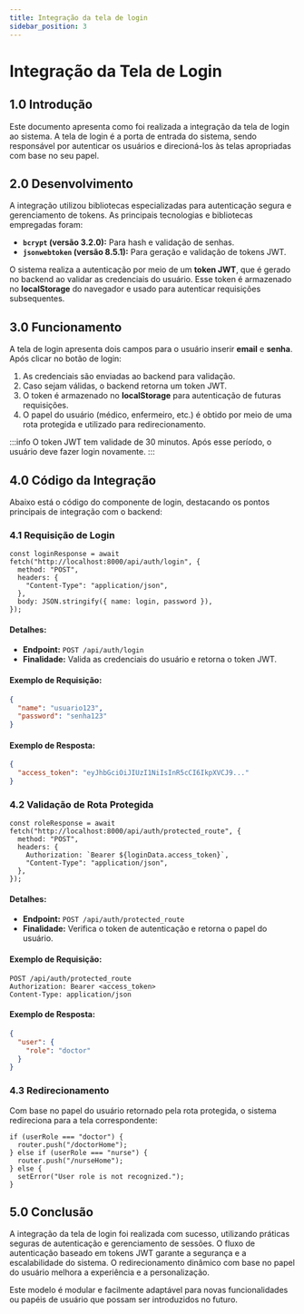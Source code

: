 ```yaml
---
title: Integração da tela de login
sidebar_position: 3
---
```


# Integração da Tela de Login

## **1.0** Introdução

Este documento apresenta como foi realizada a integração da tela de login ao sistema. A tela de login é a porta de entrada do sistema, sendo responsável por autenticar os usuários e direcioná-los às telas apropriadas com base no seu papel.


## **2.0** Desenvolvimento

A integração utilizou bibliotecas especializadas para autenticação segura e gerenciamento de tokens. As principais tecnologias e bibliotecas empregadas foram:

- **`bcrypt` (versão 3.2.0):** Para hash e validação de senhas.
- **`jsonwebtoken` (versão 8.5.1):** Para geração e validação de tokens JWT.

O sistema realiza a autenticação por meio de um **token JWT**, que é gerado no backend ao validar as credenciais do usuário. Esse token é armazenado no **localStorage** do navegador e usado para autenticar requisições subsequentes.



## **3.0** Funcionamento

A tela de login apresenta dois campos para o usuário inserir **email** e **senha**. Após clicar no botão de login:

1. As credenciais são enviadas ao backend para validação.
2. Caso sejam válidas, o backend retorna um token JWT.
3. O token é armazenado no **localStorage** para autenticação de futuras requisições.
4. O papel do usuário (médico, enfermeiro, etc.) é obtido por meio de uma rota protegida e utilizado para redirecionamento.

:::info
O token JWT tem validade de 30 minutos. Após esse período, o usuário deve fazer login novamente.
:::



## **4.0** Código da Integração

Abaixo está o código do componente de login, destacando os pontos principais de integração com o backend:

### **4.1** Requisição de Login

```tsx
const loginResponse = await fetch("http://localhost:8000/api/auth/login", {
  method: "POST",
  headers: {
    "Content-Type": "application/json",
  },
  body: JSON.stringify({ name: login, password }),
});
```

#### Detalhes:
- **Endpoint:** `POST /api/auth/login`
- **Finalidade:** Valida as credenciais do usuário e retorna o token JWT.

#### Exemplo de Requisição:
```json
{
  "name": "usuario123",
  "password": "senha123"
}
```

#### Exemplo de Resposta:
```json
{
  "access_token": "eyJhbGciOiJIUzI1NiIsInR5cCI6IkpXVCJ9..."
}
```



### **4.2** Validação de Rota Protegida

```tsx
const roleResponse = await fetch("http://localhost:8000/api/auth/protected_route", {
  method: "POST",
  headers: {
    Authorization: `Bearer ${loginData.access_token}`,
    "Content-Type": "application/json",
  },
});
```

#### Detalhes:
- **Endpoint:** `POST /api/auth/protected_route`
- **Finalidade:** Verifica o token de autenticação e retorna o papel do usuário.

#### Exemplo de Requisição:
```http
POST /api/auth/protected_route
Authorization: Bearer <access_token>
Content-Type: application/json
```

#### Exemplo de Resposta:
```json
{
  "user": {
    "role": "doctor"
  }
}
```



### **4.3** Redirecionamento

Com base no papel do usuário retornado pela rota protegida, o sistema redireciona para a tela correspondente:

```tsx
if (userRole === "doctor") {
  router.push("/doctorHome");
} else if (userRole === "nurse") {
  router.push("/nurseHome");
} else {
  setError("User role is not recognized.");
}
```



## **5.0** Conclusão

A integração da tela de login foi realizada com sucesso, utilizando práticas seguras de autenticação e gerenciamento de sessões. O fluxo de autenticação baseado em tokens JWT garante a segurança e a escalabilidade do sistema. O redirecionamento dinâmico com base no papel do usuário melhora a experiência e a personalização. 

Este modelo é modular e facilmente adaptável para novas funcionalidades ou papéis de usuário que possam ser introduzidos no futuro.